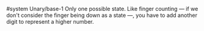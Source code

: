 #system
Unary/base-1
Only one possible state. Like finger counting — if we don't consider the finger being down as a state —, you have to add another digit to represent a higher number.
